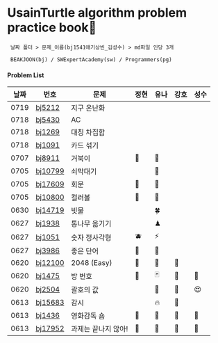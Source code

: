 # UsainTurtle algorithm problem practice book📝

```
 날짜 폴더 > 문제_이름(bj1541애기상빈_김성수) > md파일 인당 3개

 BEAKJOON(bj) / SWExpertAcademy(sw) / Programmers(pg)
```

#### Problem List

| 날짜 | 번호                                             | 문제                | 정현 | 유나 | 강호 | 성수 |
| ---- | ------------------------------------------------ | ------------------- | ---- | ---- | ---- | ---- |
| 0719 | [bj5212](https://www.acmicpc.net/problem/5212)   | 지구 온난화         |      |      |      |      |
| 0718 | [bj5430](https://www.acmicpc.net/problem/5430)   | AC                  |      |      |      |      |
| 0718 | [bj1269](https://www.acmicpc.net/problem/1269)   | 대칭 차집합         |      |      |      |      |
| 0718 | [bj1091](https://www.acmicpc.net/problem/1091)   | 카드 섞기           |      |      |      |      |
| 0707 | [bj8911](https://www.acmicpc.net/problem/8911)   | 거북이              | 🥒   | 🐢   |      |      |
| 0705 | [bj10799](https://www.acmicpc.net/problem/10799) | 쇠막대기            |      | 👑   |      |      |
| 0705 | [bj17609](https://www.acmicpc.net/problem/17609) | 회문                | 🥭   | 🚧   |      |      |
| 0705 | [bj10800](https://www.acmicpc.net/problem/10800) | 컬러볼              | 🍋   | 🤢   |      |      |
| 0630 | [bj14719](https://www.acmicpc.net/problem/14719) | 빗물                |      | 🍀   |      |
| 0627 | [bj1938](https://www.acmicpc.net/problem/1938)   | 통나무 옮기기       |      | ♟    |      |
| 0627 | [bj1051](https://www.acmicpc.net/problem/1051)   | 숫자 정사각형       | 🫐   | ⚡️  |      |
| 0627 | [bj3986](https://www.acmicpc.net/problem/3986)   | 좋은 단어           | 🍍   | 👻   |      |
| 0620 | [bj12100](https://www.acmicpc.net/problem/12100) | 2048 (Easy)         | 🍈   | 🎱   | 🍗   |
| 0620 | [bj1475](https://www.acmicpc.net/problem/1475)   | 방 번호             | 🍓   | 🃏   | 🍗   | 🎎   |
| 0620 | [bj2504](https://www.acmicpc.net/problem/2504)   | 괄호의 값           |      | 🏁   | 🍗   | 😍   |
| 0613 | [bj15683](https://www.acmicpc.net/problem/15683) | 감시                |      | 🔥   | 🍗   |
| 0613 | [bj1436](https://www.acmicpc.net/problem/1436)   | 영화감독 숌         | 🥦   | 🍅   | 🍗   | 🔑   |
| 0613 | [bj17952](https://www.acmicpc.net/problem/17952) | 과제는 끝나지 않아! | 🍇   | 🍉   | 🍗   | 🎈   |
